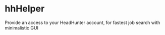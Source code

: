 # hhHelper
Provide an access to your HeadHunter account, for fastest job search with minimalistic GUI
